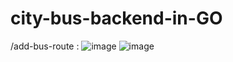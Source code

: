 # city-bus-backend-in-GO
/add-bus-route : 
![image](https://github.com/sceary-expert/city-bus-backend-in-GO/assets/84634405/88a4a441-8b66-422b-a308-643e05eaccc0)
![image](https://github.com/sceary-expert/city-bus-backend-in-GO/assets/84634405/25e8d3b8-4294-468e-961e-b27026f68826)



